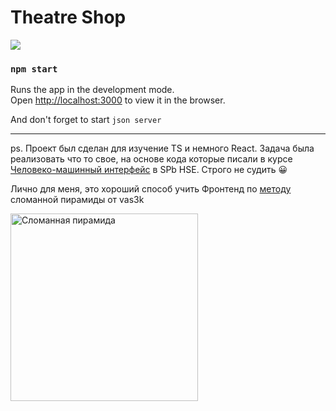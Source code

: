 # Theatre Shop
![](https://static.tildacdn.com/tild3936-3364-4838-b535-306436316135/shelkunchik.jpg)

### `npm start`

Runs the app in the development mode.\
Open [http://localhost:3000](http://localhost:3000) to view it in the browser.

And don't forget to start `json server`

---

ps.
Проект был сделан для изучение TS и немного React. Задача была реализовать что то свое, на основе кода которые писали в курсе [Человеко-машинный интерфейс](https://www.hse.ru/edu/courses/450818954) в SPb HSE. Строго не судить 😀

Лично для меня, это хороший способ учить Фронтенд по [методу](https://vas3k.ru/inside/39/) сломанной пирамиды от vas3k 

<img src="https://i.vas3k.ru/full/805.jpg" alt="Сломанная пирамида" width="300"/>
